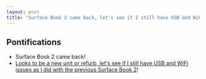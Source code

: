 ```yaml
---
layout: post
title: "Surface Book 2 came back, let's see if I still have USB and WiFi issues"
---
```


## Pontifications

* Surface Book 2 came back! 
* [Looks to be a new unit or refurb, let's see if I still have USB and WiFi issues as I did with the previous Surface Book 2](http://rolandtanglao.com/2018/05/17/p1-returning-surfacebook2-because-of-usb-wifi-issues/)!